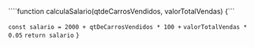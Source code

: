 ````function calculaSalario(qtdeCarrosVendidos, valorTotalVendas) {```

  ````const salario = 2000 + qtDeCarrosVendidos * 100 +````
  ```valorTotalVendas * 0.05```
  ```return salario```
```}```


